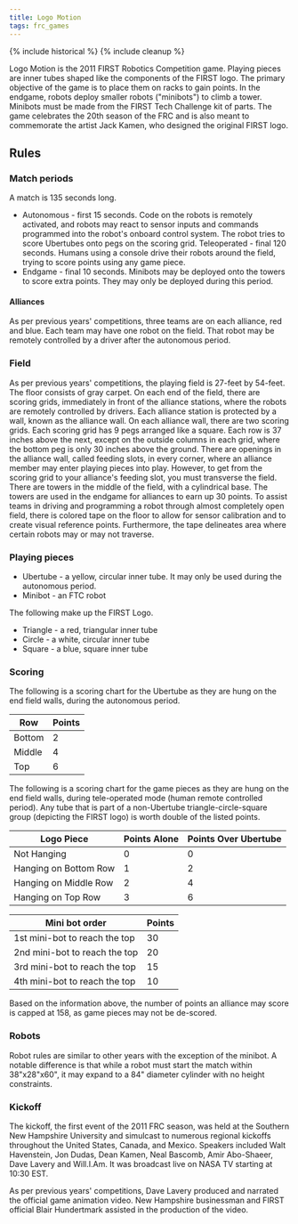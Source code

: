 ```yaml
---
title: Logo Motion
tags: frc_games
---
```

{% include historical %}
{% include cleanup %}

Logo Motion is the 2011 FIRST Robotics Competition game. Playing pieces are inner tubes shaped like the components of the FIRST logo. The primary objective of the game is to place them on racks to gain points. In the endgame, robots deploy smaller robots ("minibots") to climb a tower. Minibots must be made from the FIRST Tech Challenge kit of parts. The game celebrates the 20th season of the FRC and is also meant to commemorate the artist Jack Kamen, who designed the original FIRST logo.

## Rules

### Match periods

A match is 135 seconds long.

- Autonomous - first 15 seconds. Code on the robots is remotely activated, and robots may react to sensor inputs and commands programmed into the robot's onboard control system. The robot tries to score Ubertubes onto pegs on the scoring grid.
Teleoperated - final 120 seconds. Humans using a console drive their robots around the field, trying to score points using any game piece.
- Endgame - final 10 seconds. Minibots may be deployed onto the towers to score extra points. They may only be deployed during this period.

#### Alliances

As per previous years' competitions, three teams are on each alliance, red and blue. Each team may have one robot on the field. That robot may be remotely controlled by a driver after the autonomous period.

### Field

As per previous years' competitions, the playing field is 27-feet by 54-feet. The floor consists of gray carpet. On each end of the field, there are scoring grids, immediately in front of the alliance stations, where the robots are remotely controlled by drivers. Each alliance station is protected by a wall, known as the alliance wall. On each alliance wall, there are two scoring grids. Each scoring grid has 9 pegs arranged like a square. Each row is 37 inches above the next, except on the outside columns in each grid, where the bottom peg is only 30 inches above the ground. There are openings in the alliance wall, called feeding slots, in every corner, where an alliance member may enter playing pieces into play. However, to get from the scoring grid to your alliance's feeding slot, you must transverse the field. There are towers in the middle of the field, with a cylindrical base. The towers are used in the endgame for alliances to earn up 30 points. To assist teams in driving and programming a robot through almost completely open field, there is colored tape on the floor to allow for sensor calibration and to create visual reference points. Furthermore, the tape delineates area where certain robots may or may not traverse.

### Playing pieces

- Ubertube - a yellow, circular inner tube. It may only be used during the autonomous period.
- Minibot - an FTC robot

The following make up the FIRST Logo.

- Triangle - a red, triangular inner tube
- Circle - a white, circular inner tube
- Square - a blue, square inner tube

### Scoring

The following is a scoring chart for the Ubertube as they are hung on the end field walls, during the autonomous period.

| Row       | Points |
| --------- | ------ |
| Bottom    | 2      |
| Middle    | 4      |
| Top       | 6      |

The following is a scoring chart for the game pieces as they are hung on the end field walls, during tele-operated mode (human remote controlled period). Any tube that is part of a non-Ubertube triangle-circle-square group (depicting the FIRST logo) is worth double of the listed points.

| Logo Piece            | Points Alone | Points Over Ubertube |
| --------------------- | ------------ | -------------------- |
| Not Hanging           | 0            | 0                    |
| Hanging on Bottom Row | 1            | 2                    |
| Hanging on Middle Row | 2            | 4                    |
| Hanging on Top Row    | 3            | 6                    |

Mini bot order                | Points
----------------------------- | ---------
1st mini-bot to reach the top | 30
2nd mini-bot to reach the top | 20
3rd mini-bot to reach the top | 15
4th mini-bot to reach the top | 10

Based on the information above, the number of points an alliance may score is capped at 158, as game pieces may not be de-scored.

### Robots

Robot rules are similar to other years with the exception of the minibot. A notable difference is that while a robot must start the match within 38"x28"x60", it may expand to a 84" diameter cylinder with no height constraints.

### Kickoff

The kickoff, the first event of the 2011 FRC season, was held at the Southern New Hampshire University and simulcast to numerous regional kickoffs throughout the United States, Canada, and Mexico. Speakers included Walt Havenstein, Jon Dudas, Dean Kamen, Neal Bascomb, Amir Abo-Shaeer, Dave Lavery and Will.I.Am. It was broadcast live on NASA TV starting at 10:30 EST.

As per previous years' competitions, Dave Lavery produced and narrated the official game animation video. New Hampshire businessman and FIRST official Blair Hundertmark assisted in the production of the video.
